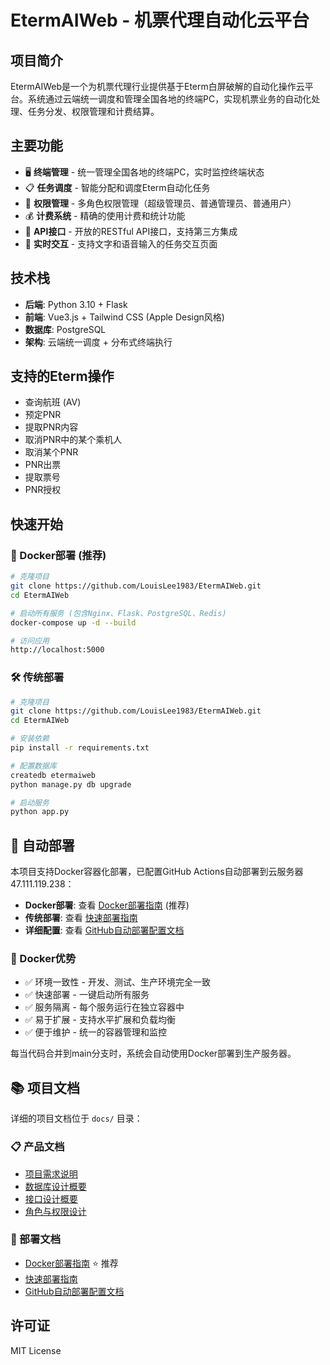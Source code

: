 # EtermAIWeb - 机票代理自动化云平台

## 项目简介

EtermAIWeb是一个为机票代理行业提供基于Eterm白屏破解的自动化操作云平台。系统通过云端统一调度和管理全国各地的终端PC，实现机票业务的自动化处理、任务分发、权限管理和计费结算。

## 主要功能

- 🖥️ **终端管理** - 统一管理全国各地的终端PC，实时监控终端状态
- 📋 **任务调度** - 智能分配和调度Eterm自动化任务  
- 👥 **权限管理** - 多角色权限管理（超级管理员、普通管理员、普通用户）
- 💰 **计费系统** - 精确的使用计费和统计功能
- 🔌 **API接口** - 开放的RESTful API接口，支持第三方集成
- 💬 **实时交互** - 支持文字和语音输入的任务交互页面

## 技术栈

- **后端**: Python 3.10 + Flask
- **前端**: Vue3.js + Tailwind CSS (Apple Design风格)  
- **数据库**: PostgreSQL
- **架构**: 云端统一调度 + 分布式终端执行

## 支持的Eterm操作

- 查询航班 (AV)
- 预定PNR
- 提取PNR内容
- 取消PNR中的某个乘机人
- 取消某个PNR
- PNR出票
- 提取票号
- PNR授权

## 快速开始

### 🐳 Docker部署 (推荐)

```bash
# 克隆项目
git clone https://github.com/LouisLee1983/EtermAIWeb.git
cd EtermAIWeb

# 启动所有服务 (包含Nginx、Flask、PostgreSQL、Redis)
docker-compose up -d --build

# 访问应用
http://localhost:5000
```

### 🛠️ 传统部署

```bash
# 克隆项目
git clone https://github.com/LouisLee1983/EtermAIWeb.git
cd EtermAIWeb

# 安装依赖
pip install -r requirements.txt

# 配置数据库
createdb etermaiweb
python manage.py db upgrade

# 启动服务
python app.py
```

## 🚀 自动部署

本项目支持Docker容器化部署，已配置GitHub Actions自动部署到云服务器47.111.119.238：

- **Docker部署**: 查看 [Docker部署指南](docs/Docker部署指南.md) (推荐)
- **传统部署**: 查看 [快速部署指南](docs/快速部署指南.md)
- **详细配置**: 查看 [GitHub自动部署配置文档](docs/GitHub自动部署配置文档.md)

### 🐳 Docker优势
- ✅ 环境一致性 - 开发、测试、生产环境完全一致
- ✅ 快速部署 - 一键启动所有服务
- ✅ 服务隔离 - 每个服务运行在独立容器中
- ✅ 易于扩展 - 支持水平扩展和负载均衡
- ✅ 便于维护 - 统一的容器管理和监控

每当代码合并到main分支时，系统会自动使用Docker部署到生产服务器。

## 📚 项目文档

详细的项目文档位于 `docs/` 目录：

### 📋 产品文档
- [项目需求说明](docs/项目需求说明.md)
- [数据库设计概要](docs/数据库设计概要.md)
- [接口设计概要](docs/接口设计概要.md)
- [角色与权限设计](docs/角色与权限设计.md)

### 🚀 部署文档
- [Docker部署指南](docs/Docker部署指南.md) ⭐ 推荐
- [快速部署指南](docs/快速部署指南.md)
- [GitHub自动部署配置文档](docs/GitHub自动部署配置文档.md)

## 许可证

MIT License 